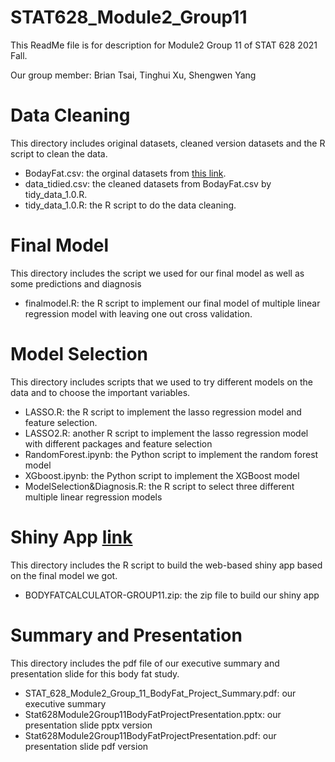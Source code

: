# STAT628_Module2_Group11
This ReadMe file is for description for Module2 Group 11 of STAT 628 2021 Fall.

Our group member: Brian Tsai, Tinghui Xu, Shengwen Yang
# Data Cleaning
This directory includes original datasets, cleaned version datasets and the R script to clean the data.
* BodayFat.csv: the orginal datasets from [this link](http://staff.pubhealth.ku.dk/~tag/Teaching/share/data/Bodyfat.html#org16c7c47).
* data_tidied.csv: the cleaned datasets from BodayFat.csv by tidy_data_1.0.R.
* tidy_data_1.0.R: the R script to do the data cleaning.

# Final Model 
This directory includes the script we used for our final model as well as some predictions and diagnosis  
* finalmodel.R: the R script to implement our final model of multiple linear regression model with leaving one out cross validation. 

# Model Selection
This directory includes scripts that we used to try different models on the data and to choose the important variables.
* LASSO.R: the R script to implement the lasso regression model and feature selection.
* LASSO2.R: another R script to implement the lasso regression model with different packages and feature selection
* RandomForest.ipynb: the Python script to implement the random forest model
* XGboost.ipynb: the Python script to implement the XGBoost model
* ModelSelection&Diagnosis.R: the R script to select three different multiple linear regression models


# Shiny App [link](https://tinghuixu1114.shinyapps.io/bodyfatcalculator-group11/)
This directory includes the R script to build the web-based shiny app based on the final model we got.
* BODYFATCALCULATOR-GROUP11.zip: the zip file to build our shiny app

# Summary and Presentation
This directory includes the pdf file of our executive summary and presentation slide for this body fat study.
* STAT_628_Module2_Group_11_BodyFat_Project_Summary.pdf: our executive summary
* Stat628Module2Group11BodyFatProjectPresentation.pptx: our presentation slide pptx version
* Stat628Module2Group11BodyFatProjectPresentation.pdf: our presentation slide pdf version
